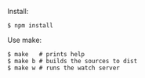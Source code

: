 Install:

    $ npm install

Use make:

    $ make   # prints help
    $ make b # builds the sources to dist
    $ make w # runs the watch server
